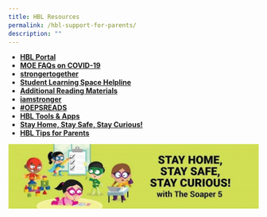```yaml
---
title: HBL Resources
permalink: /hbl-support-for-parents/
description: ""
---
```

<ul>
<li><a href="https://sites.google.com/view/oepshbl/home?pli=1&authuser=3"><strong>HBL Portal</strong></a></li>
<li><a href="https://www.moe.gov.sg/page%20not%20found?item=%2ffaqs-wuhan-coronavirus-infection&user=extranet%5cAnonymous&site=moe-website"><strong>MOE FAQs on COVID-19</strong></a></li>
<li><a href="https://www.flipsnack.com/operaestatepri/back-to-school_-school-website/full-view.html"><strong>strongertogether</strong></a></li>
<li><a href="/sls-helpline/"><strong>Student Learning Space Helpline</strong></a></li>
<li><a href="/additional-materials-during-hbl/"><strong>Additional Reading Materials</strong></a></li>
<li><a href="/i-am-stronger-school-programme/"><strong>iamstronger</strong></a></li>
<li><a href="/book-recommendations/"><strong>#OEPSREADS</strong></a></li>
<li><a href="/hbl-tools-apps/"><strong>HBL Tools &amp; Apps</strong></li>
<li><a href="/stay-home-stay-safe-and-stay-curious/"><strong>Stay Home, Stay Safe, Stay Curious!</strong></li>
<li><a href="/home-based-learning-tips-for-parents/"><strong>HBL Tips for Parents</strong></li>
</ul>
<img src="/images/hbl.jpg">